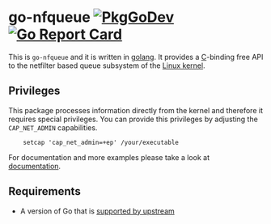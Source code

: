 go-nfqueue [![PkgGoDev](https://pkg.go.dev/badge/github.com/florianl/go-nfqueue/v2)](https://pkg.go.dev/github.com/florianl/go-nfqueue/v2) [![Go Report Card](https://goreportcard.com/badge/github.com/florianl/go-nfqueue/v2)](https://goreportcard.com/report/github.com/florianl/go-nfqueue/v2)
============

This is `go-nfqueue` and it is written in [golang](https://golang.org/). It provides a [C](https://en.wikipedia.org/wiki/C_(programming_language))-binding free API to the netfilter based queue subsystem of the [Linux kernel](https://www.kernel.org).

## Privileges

This package processes information directly from the kernel and therefore it requires special privileges. You can provide this privileges by adjusting the `CAP_NET_ADMIN` capabilities.
```
	setcap 'cap_net_admin=+ep' /your/executable
```

For documentation and more examples please take a look at [documentation](https://pkg.go.dev/github.com/florianl/go-nfqueue).

## Requirements

* A version of Go that is [supported by upstream](https://golang.org/doc/devel/release.html#policy)
